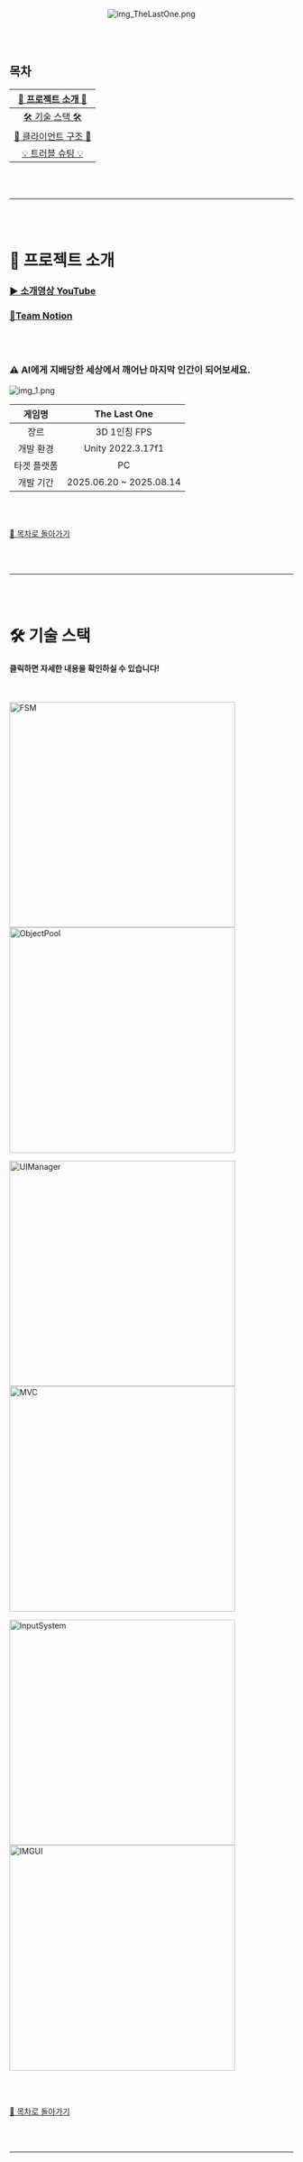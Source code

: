 <br><br>

<p align="center">
  <img src="https://github.com/Neronem/TheLastOne_Public/blob/main/Images/img_TheLastOne.png" alt="img_TheLastOne.png" />
</p>

<br><br>

<a name="목차"></a>
## 목차

|   [🤖  프로젝트 소개 🤖](#project)   |
|:------------------------------:|
|    [🛠️ 기술 스택 🛠️](#stack)     |
|   [🔎 클라이언트 구조 🔎](#client)    |
|     [💡 트러블 슈팅 💡](#trouble)     |

<br><br>

* * *

<br><br>

<a name="project"></a>
# 🤖 프로젝트 소개

### [▶️ 소개영상 YouTube](https://www.youtube.com/watch?v=GnqUYFhTE00)

### [🌾Team Notion](https://teamsparta.notion.site/12-The-Last-One-2182dc3ef5148005a1b2c20d1054c300)

<br><br>

### ⚠️ AI에게 지배당한 세상에서 깨어난 마지막 인간이 되어보세요.
![img_1.png](https://github.com/Neronem/TheLastOne_Public/blob/main/Images/img_1.png)

| 게임명 |      The Last One       |
| :---: |:-----------------------:|
| 장르 |       3D  1인칭 FPS       |
| 개발 환경 |    Unity 2022.3.17f1    |
| 타겟 플랫폼 |           PC            |
| 개발 기간 | 2025.06.20 ~ 2025.08.14 |

<br><br>

[🌙 목차로 돌아가기](#목차)

<br><br>

---

<br><br>

<a name="stack"></a>
# 🛠️ 기술 스택
#### 클릭하면 자세한 내용을 확인하실 수 있습니다!

<br>

[<img width="400" alt="FSM" src="https://github.com/Neronem/TheLastOne_Public/blob/main/Images/img_%EA%B0%9C%EB%B0%9C%ED%99%98%EA%B2%BD.png">](https://github.com/Neronem/TheLastOne_Public/blob/main/Tech%20Stack/Tech%20Stack%201_Dev%20Environment.md)
[<img width="400" alt="ObjectPool" src="https://github.com/Neronem/TheLastOne_Public/blob/main/Images/img_%EC%B5%9C%EC%A0%81%ED%99%94.png">](https://github.com/Neronem/TheLastOne_Public/blob/main/Tech%20Stack/Tech%20Stack%202_Optimization.md)

[<img width="400" alt="UIManager" src="https://github.com/Neronem/TheLastOne_Public/blob/main/Images/img_%ED%94%8C%EB%A0%88%EC%9D%B4%EC%96%B4.png">](https://github.com/Neronem/TheLastOne_Public/blob/main/Tech%20Stack/Tech%20Stack%203_Tech%20of%20Player.md)
[<img width="400" alt="MVC" src="https://github.com/Neronem/TheLastOne_Public/blob/main/Images/img_AI.png">](https://github.com/Neronem/TheLastOne_Public/blob/main/Tech%20Stack/Tech%20Stack%204_Tech%20of%20Npc.md)

[<img width="400" alt="InputSystem" src="https://github.com/Neronem/TheLastOne_Public/blob/main/Images/img_%EB%94%94%EB%B2%84%EA%B9%85.png">](https://github.com/Neronem/TheLastOne_Public/blob/main/Tech%20Stack/Tech%20Stack%205_Debug%20Window.md)
[<img width="400" alt="IMGUI" src="https://github.com/Neronem/TheLastOne_Public/blob/main/Images/img_%EB%8B%A4%EA%B5%AD%EC%96%B4.png">](https://github.com/Neronem/TheLastOne_Public/blob/main/Tech%20Stack/Tech%20Stack%206_Localization.md)

<br><br>

[🌙 목차로 돌아가기](#목차)

<br><br>

---

<br><br>

<a name="client"></a>
# 🔎 클라이언트 구조
#### 클릭하면 자세한 내용을 확인하실 수 있습니다!

<br>

[<img width="400" alt="Inventory" src="https://github.com/Neronem/TheLastOne_Public/blob/main/Images/client_5.png">](https://github.com/Neronem/TheLastOne_Public/blob/main/Game%20Client%20Architecture/Client%20Architecture%201_Game%20Flow.md)
[<img width="400" alt="CookStep" src="https://github.com/Neronem/TheLastOne_Public/blob/main/Images/client_6.png">](https://github.com/Neronem/TheLastOne_Public/blob/main/Game%20Client%20Architecture/Client%20Architecture%202_SaveLoad.md)

[<img width="400" alt="Popup" src="https://github.com/Neronem/TheLastOne_Public/blob/main/Images/client_1.png">](https://github.com/Neronem/TheLastOne_Public/blob/main/Game%20Client%20Architecture/Client%20Architecture%203_Player.md)
[<img width="400" alt="MouseClick" src="https://github.com/Neronem/TheLastOne_Public/blob/main/Images/client_4.png">](https://github.com/Neronem/TheLastOne_Public/blob/main/Game%20Client%20Architecture/Client%20Architecture%204_Enemy%20AI.md)

[<img width="400" alt="CustomerTrigger" src="https://github.com/Neronem/TheLastOne_Public/blob/main/Images/clinet_2.png">](https://github.com/Neronem/TheLastOne_Public/blob/main/Game%20Client%20Architecture/Client%20Architecture%205_UI.md)
[<img width="400" alt="CustomerTrigger" src="https://github.com/Neronem/TheLastOne_Public/blob/main/Images/client_3.png">](https://github.com/Neronem/TheLastOne_Public/blob/main/Game%20Client%20Architecture/Client%20Architecture%206_GameEventSystem.md)

<br><br>

[🌙 목차로 돌아가기](#목차)

<br><br>

---

<br><br>

<a name="trouble"></a>
# 💡 트러블 슈팅
#### 클릭하면 자세한 내용을 확인하실 수 있습니다!

<br>

[<img width="400" alt="Inventory" src="https://github.com/Neronem/TheLastOne_Public/blob/main/Images/Img_Occlusion.png">](https://github.com/Neronem/TheLastOne_Public/blob/main/Trouble%20Shooting/Trouble%20Shooting%201_Occlusion%20Culling%EA%B3%BC%20Stencil%20Renderer%20%EC%B6%A9%EB%8F%8C.md)
[<img width="400" alt="Inventory" src="https://github.com/Neronem/TheLastOne_Public/blob/main/Images/Img_TimeScale.png">](https://github.com/Neronem/TheLastOne_Public/blob/main/Trouble%20Shooting/Trouble%20Shooting%202_TimeScale%20%EB%B3%80%ED%98%95%20%EC%8B%9C%20%EC%BA%90%EB%A6%AD%ED%84%B0%20%EC%86%8D%EB%8F%84%20%EC%A6%9D%EA%B0%80%20%EB%B2%84%EA%B7%B8.md)

[<img width="400" alt="Inventory" src="https://github.com/Neronem/TheLastOne_Public/blob/main/Images/Img_Build.png">](https://github.com/Neronem/TheLastOne_Public/blob/main/Trouble%20Shooting/Trouble%20Shooting%203_Build%EC%8B%9C%20%ED%94%84%EB%A6%AC%ED%8C%B9%EC%9D%98%20Material%20%EC%98%A4%EB%A5%98.md)
[<img width="400" alt="Inventory" src="https://github.com/Neronem/TheLastOne_Public/blob/main/Images/Img_UITiming.png">](https://github.com/Neronem/TheLastOne_Public/blob/main/Trouble%20Shooting/Trouble%20Shooting%204_UI%20%EC%B4%88%EA%B8%B0%ED%99%94%20%ED%83%80%EC%9D%B4%EB%B0%8D%20%EC%98%A4%EB%A5%98.md)


<br><br>

[🌙 목차로 돌아가기](#목차)

<br><br>

---

<br><br>

<a name="introduce"></a>
# 🧑‍🤝‍🧑 팀원 소개
<br>

[<img width="400" alt="Inventory" src="https://github.com/Neronem/TheLastOne_Public/blob/main/Images/Img_leadDesigner.png">] 


| 이름     | 역할              | GitHub                              | Vlog                                         |
|----------|-------------------|-----------------------------------|----------------------------------------------|
| 김흥식   | 👑 Lead Designer   | [KImKs68](https://github.com/KImKs68)           | [Vlog](https://velog.io/@gmdtlr376/posts)    |
| 최용선   | 🖌️ Designer       | [choiyongseon](http://github.com/choiyongseon)  | [Vlog](https://velog.io/@147cc/posts)        |
| 방은성   | 👑 Lead Developer | [Bangeunseong](https://github.com/Bangeunseong) | [Vlog](https://velog.io/@bangeunseong/posts) |
| 송규민   | 👑 Sub Lead Developer | [Neronem](https://github.com/Neronem)           | [Vlog](https://velog.io/@duckb3e/posts)      |
| 한예준   | 🫅 Developer      | [yj6662](https://github.com/yj6662)             | [Vlog](https://velog.io/@yj6662/posts)       |

<br><br>

[🌙 목차로 돌아가기](#목차)

<br><br>

---

